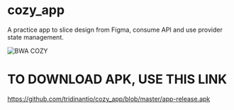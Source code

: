 # cozy_app

A practice app to slice design from Figma, consume API and use provider state management.

![BWA COZY](https://buildwithangga.com/storage/assets/portfolio/IDRJHQ5c9pYtMDMhvO8o3IJfteLpwABnd7M8Wkpz.png)

# TO DOWNLOAD APK, USE THIS LINK
https://github.com/tridinantio/cozy_app/blob/master/app-release.apk
